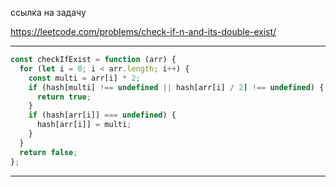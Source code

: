 ссылка на задачу 

https://leetcode.com/problems/check-if-n-and-its-double-exist/


---
```js
const checkIfExist = function (arr) {
  for (let i = 0; i < arr.length; i++) {
    const multi = arr[i] * 2;
    if (hash[multi] !== undefined || hash[arr[i] / 2] !== undefined) {
      return true;
    }
    if (hash[arr[i]] === undefined) {
      hash[arr[i]] = multi;
    }
  }
  return false;
};
```
---

```js

```
